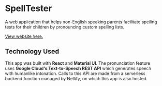 # SpellTester
A web application that helps non-English speaking parents facilitate spelling tests for their children by pronouncing custom spelling lists.

[View website here.](https://spelltester.netlify.app)

## Technology Used
This app was built with **React** and **Material UI**. The pronunciation feature uses **Google Cloud's Text-to-Speech REST API** which generates speech with humanlike intonation. Calls to this API are made from a serverless backend function managed by Netlify, on which this app is also hosted.